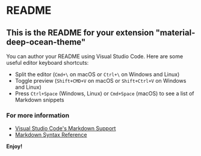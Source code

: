 # README

## This is the README for your extension "material-deep-ocean-theme"

You can author your README using Visual Studio Code. Here are some useful editor
keyboard shortcuts:

- Split the editor (`Cmd+\` on macOS or `Ctrl+\` on Windows and Linux)
- Toggle preview (`Shift+CMD+V` on macOS or `Shift+Ctrl+V` on Windows and Linux)
- Press `Ctrl+Space` (Windows, Linux) or `Cmd+Space` (macOS) to see a list of
  Markdown snippets

### For more information

- [Visual Studio Code's Markdown
  Support](http://code.visualstudio.com/docs/languages/markdown)
- [Markdown Syntax Reference](https://help.github.com/articles/markdown-basics/)

**Enjoy!**

